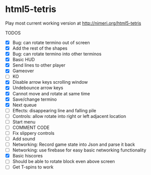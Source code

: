 html5-tetris
============

Play most current working version at http://nimeri.org/html5-tetris

TODOS
- [X] Bug: can rotate termino out of screen
- [X] Add the rest of the shapes
- [X] Bug: can rotate termino into other terminos
- [X] Basic HUD
- [X] Send lines to other player
- [X] Gameover
- [ ] KO
- [X] Disable arrow keys scrolling window
- [X] Undebounce arrow keys
- [X] Cannot move and rotate at same time
- [X] Save/change termino
- [X] Next queue
- [ ] Effects: disappearing line and falling pile
- [ ] Controls: allow rotate into right or left adjacent location
- [ ] Start menu
- [ ] COMMENT CODE
- [ ] Fix slippery controls
- [ ] Add sound
- [ ] Networking: Record game state into Json and parse it back
- [ ] Networking: use firebase for easy basic networking functionality
- [X] Basic hiscores
- [ ] Should be able to rotate block even above screen
- [ ] Get T-spins to work
